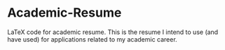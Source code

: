 # Academic-Resume
LaTeX code for academic resume.
This is the resume I intend to use (and have used) for applications related to my academic career.
